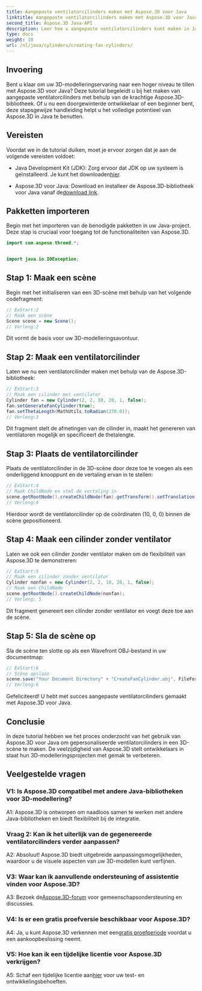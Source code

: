 ```yaml
---
title: Aangepaste ventilatorcilinders maken met Aspose.3D voor Java
linktitle: Aangepaste ventilatorcilinders maken met Aspose.3D voor Java
second_title: Aspose.3D Java-API
description: Leer hoe u aangepaste ventilatorcilinders kunt maken in Java met Aspose.3D. Verbeter uw 3D-modelleringsspel moeiteloos.
type: docs
weight: 10
url: /nl/java/cylinders/creating-fan-cylinders/
---
```

## Invoering

Bent u klaar om uw 3D-modelleringservaring naar een hoger niveau te tillen met Aspose.3D voor Java? Deze tutorial begeleidt u bij het maken van aangepaste ventilatorcilinders met behulp van de krachtige Aspose.3D-bibliotheek. Of u nu een doorgewinterde ontwikkelaar of een beginner bent, deze stapsgewijze handleiding helpt u het volledige potentieel van Aspose.3D in Java te benutten.

## Vereisten

Voordat we in de tutorial duiken, moet je ervoor zorgen dat je aan de volgende vereisten voldoet:

- Java Development Kit (JDK): Zorg ervoor dat JDK op uw systeem is geïnstalleerd. Je kunt het downloaden[hier](https://www.oracle.com/java/technologies/javase-downloads.html).

-  Aspose.3D voor Java: Download en installeer de Aspose.3D-bibliotheek voor Java vanaf de[download link](https://releases.aspose.com/3d/java/).

## Pakketten importeren

Begin met het importeren van de benodigde pakketten in uw Java-project. Deze stap is cruciaal voor toegang tot de functionaliteiten van Aspose.3D.

```java
import com.aspose.threed.*;


import java.io.IOException;
```

## Stap 1: Maak een scène

Begin met het initialiseren van een 3D-scène met behulp van het volgende codefragment:

```java
// ExStart:2
// Maak een scène
Scene scene = new Scene();
// Verleng:2
```

Dit vormt de basis voor uw 3D-modelleringsavontuur.

## Stap 2: Maak een ventilatorcilinder

Laten we nu een ventilatorcilinder maken met behulp van de Aspose.3D-bibliotheek:

```java
// ExStart:3
// Maak een cilinder met ventilator
Cylinder fan = new Cylinder(2, 2, 10, 20, 1, false);
fan.setGenerateFanCylinder(true);
fan.setThetaLength(MathUtils.toRadian(270.0));
// Verleng:3
```

Dit fragment stelt de afmetingen van de cilinder in, maakt het genereren van ventilatoren mogelijk en specificeert de thetalengte.

## Stap 3: Plaats de ventilatorcilinder

Plaats de ventilatorcilinder in de 3D-scène door deze toe te voegen als een onderliggend knooppunt en de vertaling ervan in te stellen:

```java
// ExStart:4
// Maak ChildNode en stel de vertaling in
scene.getRootNode().createChildNode(fan).getTransform().setTranslation(10, 0, 0);
// Verleng:4
```

Hierdoor wordt de ventilatorcilinder op de coördinaten (10, 0, 0) binnen de scène gepositioneerd.

## Stap 4: Maak een cilinder zonder ventilator

Laten we ook een cilinder zonder ventilator maken om de flexibiliteit van Aspose.3D te demonstreren:

```java
// ExStart:5
// Maak een cilinder zonder ventilator
Cylinder nonfan = new Cylinder(2, 2, 10, 20, 1, false);
// Maak een ChildNode
scene.getRootNode().createChildNode(nonfan);
// Verleng: 5
```

Dit fragment genereert een cilinder zonder ventilator en voegt deze toe aan de scène.

## Stap 5: Sla de scène op

Sla de scène ten slotte op als een Wavefront OBJ-bestand in uw documentmap:

```java
// ExStart:6
// Scène opslaan
scene.save("Your Document Directory" + "CreateFanCylinder.obj", FileFormat.WAVEFRONTOBJ);
// Verleng:6
```

Gefeliciteerd! U hebt met succes aangepaste ventilatorcilinders gemaakt met Aspose.3D voor Java.

## Conclusie

In deze tutorial hebben we het proces onderzocht van het gebruik van Aspose.3D voor Java om gepersonaliseerde ventilatorcilinders in een 3D-scène te maken. De veelzijdigheid van Aspose.3D stelt ontwikkelaars in staat hun 3D-modelleringsprojecten met gemak te verbeteren.

## Veelgestelde vragen

### V1: Is Aspose.3D compatibel met andere Java-bibliotheken voor 3D-modellering?

A1: Aspose.3D is ontworpen om naadloos samen te werken met andere Java-bibliotheken en biedt flexibiliteit bij de integratie.

### Vraag 2: Kan ik het uiterlijk van de gegenereerde ventilatorcilinders verder aanpassen?

A2: Absoluut! Aspose.3D biedt uitgebreide aanpassingsmogelijkheden, waardoor u de visuele aspecten van uw 3D-modellen kunt verfijnen.

### V3: Waar kan ik aanvullende ondersteuning of assistentie vinden voor Aspose.3D?

 A3: Bezoek de[Aspose.3D-forum](https://forum.aspose.com/c/3d/18) voor gemeenschapsondersteuning en discussies.

### V4: Is er een gratis proefversie beschikbaar voor Aspose.3D?

 A4: Ja, u kunt Aspose.3D verkennen met een[gratis proefperiode](https://releases.aspose.com/) voordat u een aankoopbeslissing neemt.

### V5: Hoe kan ik een tijdelijke licentie voor Aspose.3D verkrijgen?

 A5: Schaf een tijdelijke licentie aan[hier](https://purchase.aspose.com/temporary-license/) voor uw test- en ontwikkelingsbehoeften.